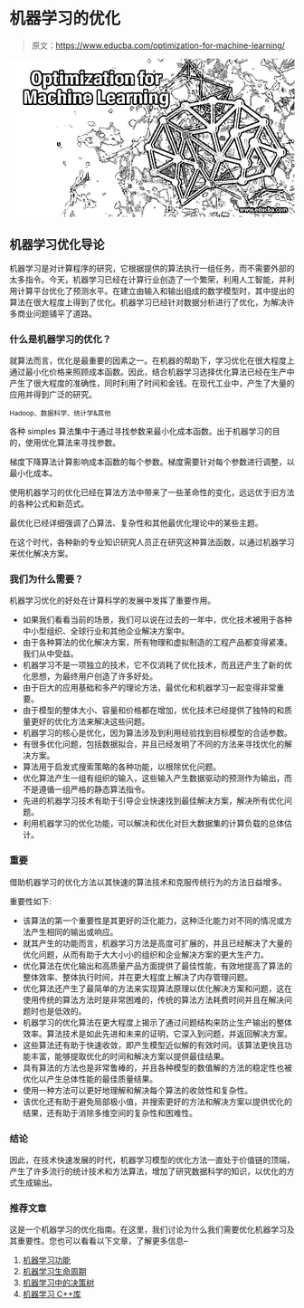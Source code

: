 # 机器学习的优化

> 原文：<https://www.educba.com/optimization-for-machine-learning/>

![Optimization for Machine Learning](img/004078c219d3e6466d7ad4e2742cebc7.png)



## 机器学习优化导论

机器学习是对计算程序的研究，它根据提供的算法执行一组任务，而不需要外部的太多指令。今天，机器学习已经在计算行业创造了一个繁荣，利用人工智能，并利用计算平台优化了预测水平。在建立由输入和输出组成的数学模型时，其中提出的算法在很大程度上得到了优化。机器学习已经针对数据分析进行了优化，为解决许多商业问题铺平了道路。

### 什么是机器学习的优化？

就算法而言，优化是最重要的因素之一。在机器的帮助下，学习优化在很大程度上通过最小化价格来照顾成本函数。因此，结合机器学习选择优化算法已经在生产中产生了很大程度的准确性，同时利用了时间和金钱。在现代工业中，产生了大量的应用并得到广泛的研究。

<small>Hadoop、数据科学、统计学&其他</small>

各种 simples 算法集中于通过寻找参数来最小化成本函数。出于机器学习的目的，使用优化算法来寻找参数。

梯度下降算法计算影响成本函数的每个参数。梯度需要针对每个参数进行调整，以最小化成本。

使用机器学习的优化已经在算法方法中带来了一些革命性的变化，远远优于旧方法的各种公式和新范式。

最优化已经详细强调了凸算法、复杂性和其他最优化理论中的某些主题。

在这个时代，各种新的专业知识研究人员正在研究这种算法函数，以通过机器学习来优化解决方案。

### 我们为什么需要？

机器学习优化的好处在计算科学的发展中发挥了重要作用。

*   如果我们看看当前的场景，我们可以说在过去的一年中，优化技术被用于各种中小型组织、全球行业和其他企业解决方案中。
*   由于各种算法的优化解决方案，所有物理和虚拟制造的工程产品都变得紧凑。我们从中受益。
*   机器学习不是一项独立的技术，它不仅消耗了优化技术，而且还产生了新的优化思想，为最终用户创造了许多好处。
*   由于巨大的应用基础和多产的理论方法，最优化和机器学习一起变得非常重要。
*   由于模型的整体大小、容量和价格都在增加，优化技术已经提供了独特的和质量更好的优化方法来解决这些问题。
*   机器学习的核心是优化，因为算法涉及到利用经验找到目标模型的合适参数。
*   有很多优化问题，包括数据拟合，并且已经发明了不同的方法来寻找优化的解决方案。
*   算法用于启发式搜索策略的各种功能，以根除优化问题。
*   优化算法产生一组有组织的输入，这些输入产生数据驱动的预测作为输出，而不是遵循一组严格的静态算法指令。
*   先进的机器学习技术有助于引导企业快速找到最佳解决方案，解决所有优化问题。
*   利用机器学习的优化功能，可以解决和优化对巨大数据集的计算负载的总体估计。

### 重要

借助机器学习的优化方法以其快速的算法技术和克服传统行为的方法日益增多。

重要性如下:

*   该算法的第一个重要性是其更好的泛化能力，这种泛化能力对不同的情况或方法产生相同的输出或响应。
*   就其产生的功能而言，机器学习方法是高度可扩展的，并且已经解决了大量的优化问题，从而有助于大大小小的组织和企业解决方案的更大生产力。
*   优化算法在优化输出和高质量产品方面提供了最佳性能，有效地提高了算法的整体效率、整体执行时间，并在更大程度上解决了内存管理问题。
*   优化算法还产生了最简单的方法来实现算法原理以优化解决方案和问题，这在使用传统的算法方法时是非常困难的，传统的算法方法耗费时间并且在解决问题时也是低效的。
*   机器学习的优化算法在更大程度上揭示了通过问题结构来防止生产输出的整体效率。算法技术是如此先进和未来的证明，它深入到问题，并返回解决方案。
*   这些算法还有助于快速收敛，即产生模型近似解的有效时间。该算法更快且功能丰富，能够提取优化的时间和解决方案以提供最佳结果。
*   具有算法的方法也是非常鲁棒的，并且各种模型的数值解的方法的稳定性也被优化以产生总体性能的最佳质量结果。
*   使用一种方法可以更好地理解和解决每个算法的收敛性和复杂性。
*   该优化还有助于避免局部极小值，并搜索更好的方法和解决方案以提供优化的结果，还有助于消除多维空间的复杂性和困难性。

### 结论

因此，在技术快速发展的时代，机器学习模型的优化方法一直处于价值链的顶端，产生了许多流行的统计技术和方法算法，增加了研究数据科学的知识，以优化的方式生成输出。

### 推荐文章

这是一个机器学习的优化指南。在这里，我们讨论为什么我们需要优化机器学习及其重要性。您也可以看看以下文章，了解更多信息–

1.  [机器学习功能](https://www.educba.com/machine-learning-feature/)
2.  [机器学习生命周期](https://www.educba.com/machine-learning-life-cycle/)
3.  [机器学习中的决策树](https://www.educba.com/decision-tree-in-machine-learning/)
4.  [机器学习 C++库](https://www.educba.com/machine-learning-c-plus-plus-library/)





